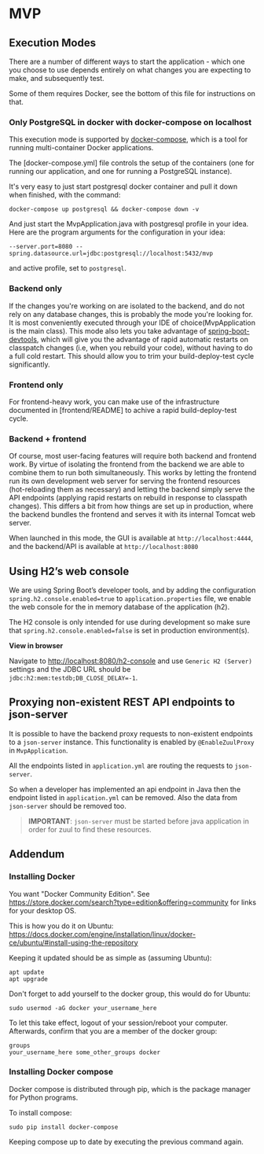 # MVP

## Execution Modes
There are a number of different ways to start the application - which one you
choose to use depends entirely on what changes you are expecting to make, and
subsequently test.

Some of them requires Docker, see the bottom of this file for instructions on
that.

### Only PostgreSQL in docker with docker-compose on localhost
This execution mode is supported by
[docker-compose](https://docs.docker.com/compose/), which is a tool for running
multi-container Docker applications.

The [docker-compose.yml] file controls the setup of the containers (one for
running our application, and one for running a PostgreSQL instance).

It's very easy to just start postgresql docker container and pull it down when finished, with the 
command:

`docker-compose up postgresql && docker-compose down -v`

And just start the MvpApplication.java with postgresql profile in your idea. Here are the program
arguments for the configuration in your idea:

`--server.port=8080 --spring.datasource.url=jdbc:postgresql://localhost:5432/mvp`

and active profile, set to `postgresql`.
 
### Backend only
If the changes you're working on are isolated to the backend, and do not rely
on any database changes, this is probably the mode you're looking for. It is
most conveniently executed through your IDE of choice(MvpApplication is the
main class). This mode also lets you take advantage of
[spring-boot-devtools](https://docs.spring.io/spring-boot/docs/current/reference/html/using-boot-devtools.html),
which will give you the advantage of rapid automatic restarts on classpatch
changes (i.e, when you rebuild your code), without having to do a full cold
restart. This should allow you to trim your build-deploy-test cycle
significantly.

### Frontend only
For frontend-heavy work, you can make use of the infrastructure documented in
[frontend/README] to achive a rapid build-deploy-test cycle.

### Backend + frontend
Of course, most user-facing features will require both backend and frontend
work. By virtue of isolating the frontend from the backend we are able to
combine them to run both simultaneously. This works by letting the frontend run
its own development web server for serving the frontend resources
(hot-reloading them as necessary) and letting the backend simply serve the API
endpoints (applying rapid restarts on rebuild in response to classpath
changes). This differs a bit from how things are set up in production, where
the backend bundles the frontend and serves it with its internal Tomcat web
server.

When launched in this mode, the GUI is available at `http://localhost:4444`, and
the backend/API is available at `http://localhost:8080`

## Using H2’s web console

We are using Spring Boot’s developer tools, and by adding the configuration
`spring.h2.console.enabled=true` to `application.properties` file, we enable
the web console for the in memory database of the application (h2).

The H2 console is only intended for use during development so make sure that
`spring.h2.console.enabled=false` is set in production environment(s).

**View in browser** 

Navigate to <http://localhost:8080/h2-console> and use `Generic H2 (Server)`
settings and the JDBC URL should be `jdbc:h2:mem:testdb;DB_CLOSE_DELAY=-1`.

## Proxying non-existent REST API endpoints to json-server

It is possible to have the backend proxy requests to non-existent endpoints to
a `json-server` instance. This functionality is enabled by `@EnableZuulProxy` in `MvpApplication`.

All the endpoints listed in `application.yml` are routing the requests to `json-server`. 

So when a developer has implemented an api endpoint in Java then the endpoint listed in  `application.yml`
can be removed. Also the data from `json-server` should be removed too.

> **IMPORTANT**: `json-server` must be started before java application in order for zuul to find these resources.

## Addendum

### Installing Docker

You want "Docker Community Edition". See
https://store.docker.com/search?type=edition&offering=community for links for
your desktop OS.

This is how you do it on Ubuntu:
https://docs.docker.com/engine/installation/linux/docker-ce/ubuntu/#install-using-the-repository

Keeping it updated should be as simple as (assuming Ubuntu):

    apt update
    apt upgrade

Don't forget to add yourself to the docker group, this would do for Ubuntu:

    sudo usermod -aG docker your_username_here

To let this take effect, logout of your session/reboot your computer.
Afterwards, confirm that you are a member of the docker group:

    groups
    your_username_here some_other_groups docker

### Installing Docker compose

Docker compose is distributed through pip, which is the package manager for
Python programs.

To install compose:

    sudo pip install docker-compose

Keeping compose up to date by executing the previous command again.
